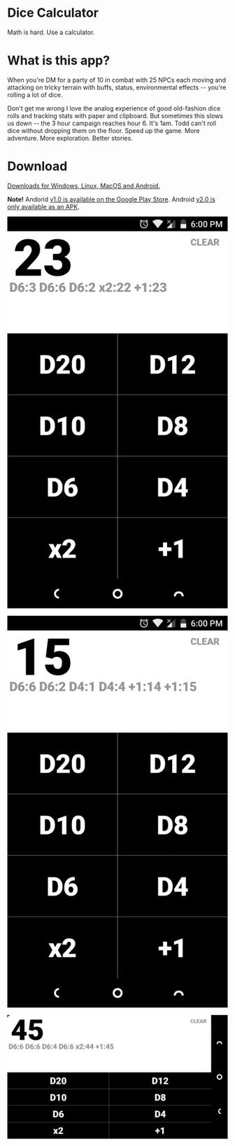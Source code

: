 # Dice Calculator
Math is hard. Use a calculator.

# What is this app?
When you're DM for a party of 10 in combat with 25 NPCs each moving and attacking on tricky terrain with buffs, status, environmental effects -- you're rolling a lot of dice. 

Don't get me wrong I love the analog experience of good old-fashion dice rolls and tracking stats with paper and clipboard. But sometimes this slows us down -- the 3 hour campaign reaches hour 6. It's 1am. Todd can't roll dice without dropping them on the floor. Speed up the game. More adventure. More exploration. Better stories.

# Download

[Downloads for Windows, Linux, MacOS and Android. ](https://github.com/JosephSamela/dice-calculator/releases)

**Note!** Andorid [v1.0 is available on the Google Play Store](https://play.google.com/store/apps/details?id=processing.test.dice_calculator).
Android [v2.0 is only available as an APK](https://github.com/JosephSamela/Pathfinder-Dice-Calculator/releases).

![DiceCalculator](graphics/Screenshot2.png?raw=true "Dice Calculator")

![DiceCalculator](graphics/Screenshot3.png?raw=true "Dice Calculator")

![DiceCalculator](graphics/Screenshot5.png?raw=true "Dice Calculator")
